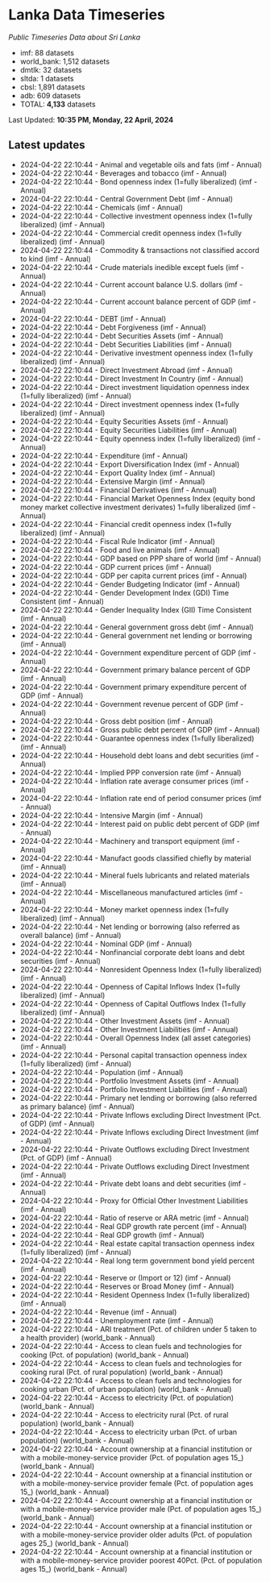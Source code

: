 # Lanka Data Timeseries
*Public Timeseries Data about Sri Lanka*

* imf: 88 datasets
* world_bank: 1,512 datasets
* dmtlk: 32 datasets
* sltda: 1 datasets
* cbsl: 1,891 datasets
* adb: 609 datasets
* TOTAL: **4,133** datasets

Last Updated: **10:35 PM, Monday, 22 April, 2024**

## Latest updates

* 2024-04-22 22:10:44 - Animal and vegetable oils and fats (imf - Annual)
* 2024-04-22 22:10:44 - Beverages and tobacco (imf - Annual)
* 2024-04-22 22:10:44 - Bond openness index (1=fully liberalized) (imf - Annual)
* 2024-04-22 22:10:44 - Central Government Debt (imf - Annual)
* 2024-04-22 22:10:44 - Chemicals (imf - Annual)
* 2024-04-22 22:10:44 - Collective investment openness index (1=fully liberalized) (imf - Annual)
* 2024-04-22 22:10:44 - Commercial credit openness index (1=fully liberalized) (imf - Annual)
* 2024-04-22 22:10:44 - Commodity & transactions not classified accord to kind (imf - Annual)
* 2024-04-22 22:10:44 - Crude materials inedible except fuels (imf - Annual)
* 2024-04-22 22:10:44 - Current account balance U.S. dollars (imf - Annual)
* 2024-04-22 22:10:44 - Current account balance percent of GDP (imf - Annual)
* 2024-04-22 22:10:44 - DEBT (imf - Annual)
* 2024-04-22 22:10:44 - Debt Forgiveness (imf - Annual)
* 2024-04-22 22:10:44 - Debt Securities Assets (imf - Annual)
* 2024-04-22 22:10:44 - Debt Securities Liabilities (imf - Annual)
* 2024-04-22 22:10:44 - Derivative investment openness index (1=fully liberalized) (imf - Annual)
* 2024-04-22 22:10:44 - Direct Investment Abroad (imf - Annual)
* 2024-04-22 22:10:44 - Direct Investment In Country (imf - Annual)
* 2024-04-22 22:10:44 - Direct investment liquidation openness index (1=fully liberalized) (imf - Annual)
* 2024-04-22 22:10:44 - Direct investment openness index (1=fully liberalized) (imf - Annual)
* 2024-04-22 22:10:44 - Equity Securities Assets (imf - Annual)
* 2024-04-22 22:10:44 - Equity Securities Liabilities (imf - Annual)
* 2024-04-22 22:10:44 - Equity openness index (1=fully liberalized) (imf - Annual)
* 2024-04-22 22:10:44 - Expenditure (imf - Annual)
* 2024-04-22 22:10:44 - Export Diversification Index (imf - Annual)
* 2024-04-22 22:10:44 - Export Quality Index (imf - Annual)
* 2024-04-22 22:10:44 - Extensive Margin (imf - Annual)
* 2024-04-22 22:10:44 - Financial Derivatives (imf - Annual)
* 2024-04-22 22:10:44 - Financial Market Openness Index (equity bond money market collective investment derivates) 1=fully liberalized (imf - Annual)
* 2024-04-22 22:10:44 - Financial credit openness index (1=fully liberalized) (imf - Annual)
* 2024-04-22 22:10:44 - Fiscal Rule Indicator (imf - Annual)
* 2024-04-22 22:10:44 - Food and live animals (imf - Annual)
* 2024-04-22 22:10:44 - GDP based on PPP share of world (imf - Annual)
* 2024-04-22 22:10:44 - GDP current prices (imf - Annual)
* 2024-04-22 22:10:44 - GDP per capita current prices (imf - Annual)
* 2024-04-22 22:10:44 - Gender Budgeting Indicator (imf - Annual)
* 2024-04-22 22:10:44 - Gender Development Index (GDI) Time Consistent (imf - Annual)
* 2024-04-22 22:10:44 - Gender Inequality Index (GII) Time Consistent (imf - Annual)
* 2024-04-22 22:10:44 - General government gross debt (imf - Annual)
* 2024-04-22 22:10:44 - General government net lending or borrowing (imf - Annual)
* 2024-04-22 22:10:44 - Government expenditure percent of GDP (imf - Annual)
* 2024-04-22 22:10:44 - Government primary balance percent of GDP (imf - Annual)
* 2024-04-22 22:10:44 - Government primary expenditure percent of GDP (imf - Annual)
* 2024-04-22 22:10:44 - Government revenue percent of GDP (imf - Annual)
* 2024-04-22 22:10:44 - Gross debt position (imf - Annual)
* 2024-04-22 22:10:44 - Gross public debt percent of GDP (imf - Annual)
* 2024-04-22 22:10:44 - Guarantee openness index (1=fully liberalized) (imf - Annual)
* 2024-04-22 22:10:44 - Household debt loans and debt securities (imf - Annual)
* 2024-04-22 22:10:44 - Implied PPP conversion rate (imf - Annual)
* 2024-04-22 22:10:44 - Inflation rate average consumer prices (imf - Annual)
* 2024-04-22 22:10:44 - Inflation rate end of period consumer prices (imf - Annual)
* 2024-04-22 22:10:44 - Intensive Margin (imf - Annual)
* 2024-04-22 22:10:44 - Interest paid on public debt percent of GDP (imf - Annual)
* 2024-04-22 22:10:44 - Machinery and transport equipment (imf - Annual)
* 2024-04-22 22:10:44 - Manufact goods classified chiefly by material (imf - Annual)
* 2024-04-22 22:10:44 - Mineral fuels lubricants and related materials (imf - Annual)
* 2024-04-22 22:10:44 - Miscellaneous manufactured articles (imf - Annual)
* 2024-04-22 22:10:44 - Money market openness index (1=fully liberalized) (imf - Annual)
* 2024-04-22 22:10:44 - Net lending or borrowing (also referred as overall balance) (imf - Annual)
* 2024-04-22 22:10:44 - Nominal GDP (imf - Annual)
* 2024-04-22 22:10:44 - Nonfinancial corporate debt loans and debt securities (imf - Annual)
* 2024-04-22 22:10:44 - Nonresident Openness Index (1=fully liberalized) (imf - Annual)
* 2024-04-22 22:10:44 - Openness of Capital Inflows Index (1=fully liberalized) (imf - Annual)
* 2024-04-22 22:10:44 - Openness of Capital Outflows Index (1=fully liberalized) (imf - Annual)
* 2024-04-22 22:10:44 - Other Investment Assets (imf - Annual)
* 2024-04-22 22:10:44 - Other Investment Liabilities (imf - Annual)
* 2024-04-22 22:10:44 - Overall Openness Index (all asset categories) (imf - Annual)
* 2024-04-22 22:10:44 - Personal capital transaction openness index (1=fully liberalized) (imf - Annual)
* 2024-04-22 22:10:44 - Population (imf - Annual)
* 2024-04-22 22:10:44 - Portfolio Investment Assets (imf - Annual)
* 2024-04-22 22:10:44 - Portfolio Investment Liabilities (imf - Annual)
* 2024-04-22 22:10:44 - Primary net lending or borrowing (also referred as primary balance) (imf - Annual)
* 2024-04-22 22:10:44 - Private Inflows excluding Direct Investment (Pct. of GDP) (imf - Annual)
* 2024-04-22 22:10:44 - Private Inflows excluding Direct Investment (imf - Annual)
* 2024-04-22 22:10:44 - Private Outflows excluding Direct Investment (Pct. of GDP) (imf - Annual)
* 2024-04-22 22:10:44 - Private Outflows excluding Direct Investment (imf - Annual)
* 2024-04-22 22:10:44 - Private debt loans and debt securities (imf - Annual)
* 2024-04-22 22:10:44 - Proxy for Official Other Investment Liabilities (imf - Annual)
* 2024-04-22 22:10:44 - Ratio of reserve or ARA metric (imf - Annual)
* 2024-04-22 22:10:44 - Real GDP growth rate percent (imf - Annual)
* 2024-04-22 22:10:44 - Real GDP growth (imf - Annual)
* 2024-04-22 22:10:44 - Real estate capital transaction openness index (1=fully liberalized) (imf - Annual)
* 2024-04-22 22:10:44 - Real long term government bond yield percent (imf - Annual)
* 2024-04-22 22:10:44 - Reserve or (Import or 12) (imf - Annual)
* 2024-04-22 22:10:44 - Reserves or Broad Money (imf - Annual)
* 2024-04-22 22:10:44 - Resident Openness Index (1=fully liberalized) (imf - Annual)
* 2024-04-22 22:10:44 - Revenue (imf - Annual)
* 2024-04-22 22:10:44 - Unemployment rate (imf - Annual)
* 2024-04-22 22:10:44 - ARI treatment (Pct. of children under 5 taken to a health provider) (world_bank - Annual)
* 2024-04-22 22:10:44 - Access to clean fuels and technologies for cooking (Pct. of population) (world_bank - Annual)
* 2024-04-22 22:10:44 - Access to clean fuels and technologies for cooking rural (Pct. of rural population) (world_bank - Annual)
* 2024-04-22 22:10:44 - Access to clean fuels and technologies for cooking urban (Pct. of urban population) (world_bank - Annual)
* 2024-04-22 22:10:44 - Access to electricity (Pct. of population) (world_bank - Annual)
* 2024-04-22 22:10:44 - Access to electricity rural (Pct. of rural population) (world_bank - Annual)
* 2024-04-22 22:10:44 - Access to electricity urban (Pct. of urban population) (world_bank - Annual)
* 2024-04-22 22:10:44 - Account ownership at a financial institution or with a mobile-money-service provider (Pct. of population ages 15_) (world_bank - Annual)
* 2024-04-22 22:10:44 - Account ownership at a financial institution or with a mobile-money-service provider female (Pct. of population ages 15_) (world_bank - Annual)
* 2024-04-22 22:10:44 - Account ownership at a financial institution or with a mobile-money-service provider male (Pct. of population ages 15_) (world_bank - Annual)
* 2024-04-22 22:10:44 - Account ownership at a financial institution or with a mobile-money-service provider older adults (Pct. of population ages 25_) (world_bank - Annual)
* 2024-04-22 22:10:44 - Account ownership at a financial institution or with a mobile-money-service provider poorest 40Pct. (Pct. of population ages 15_) (world_bank - Annual)